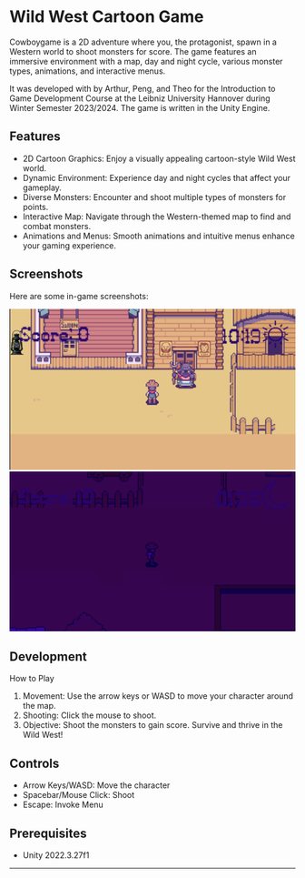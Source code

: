 # Wild West Cartoon Game

Cowboygame is a 2D adventure where you, the protagonist, spawn in a Western world to shoot monsters for score. The game features an immersive environment with a map, day and night cycle, various monster types, animations, and interactive menus.

It was developed with by Arthur, Peng, and Theo for the Introduction to Game Development Course at the Leibniz University Hannover during Winter Semester 2023/2024. The game is written in the Unity Engine.

## Features

- 2D Cartoon Graphics: Enjoy a visually appealing cartoon-style Wild West world.
- Dynamic Environment: Experience day and night cycles that affect your gameplay.
- Diverse Monsters: Encounter and shoot multiple types of monsters for points.
- Interactive Map: Navigate through the Western-themed map to find and combat monsters.
- Animations and Menus: Smooth animations and intuitive menus enhance your gaming experience.

## Screenshots

Here are some in-game screenshots:

![Gameplay Screenshot](screenshots/Gameplay.png)
![Day and Night Cycle](screenshots/Night.png)

## Development

How to Play

1. Movement: Use the arrow keys or WASD to move your character around the map.
2. Shooting: Click the mouse to shoot.
3. Objective: Shoot the monsters to gain score. Survive and thrive in the Wild West!

## Controls

- Arrow Keys/WASD: Move the character
- Spacebar/Mouse Click: Shoot
- Escape: Invoke Menu

## Prerequisites

- Unity 2022.3.27f1

---

